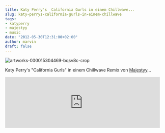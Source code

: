```yaml
---
title: Katy Perry's  California Gurls in einem Chillwave...
slug: katy-perrys-california-gurls-in-einem-chillwave
tags:
- katyperry
- majestyy
- music
date: "2012-05-30T12:31:00+02:00"
author: marvin
draft: false
---
```

![artworks-000015304469-bqsv8c-crop](/images/artworks-000015304469-bqsv8c-crop.jpg)

Katy Perry's "California Gurls" in einem Chillwave Remix von
[Majestyy](http://majestyy.com/)...

<iframe width="100%" height="166" scrolling="no" frameborder="no" src="https://w.soundcloud.com/player/?url=http%3A%2F%2Fapi.soundcloud.com%2Ftracks%2F30510378&amp;auto_play=false&amp;show_artwork=true&amp;color=3366cc"></iframe>